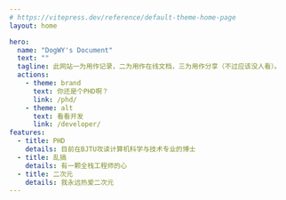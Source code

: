 ```yaml
---
# https://vitepress.dev/reference/default-theme-home-page
layout: home

hero:
  name: "DogWY's Document"
  text: ""
  tagline: 此网站一为用作记录，二为用作在线文档，三为用作分享（不过应该没人看）。
  actions:
    - theme: brand
      text: 你还是个PHD啊？
      link: /phd/
    - theme: alt
      text: 看看开发
      link: /developer/
features:
  - title: PHD
    details: 目前在BJTU攻读计算机科学与技术专业的博士
  - title: 乱搞
    details: 有一颗全栈工程师的心
  - title: 二次元
    details: 我永远热爱二次元
---
```


